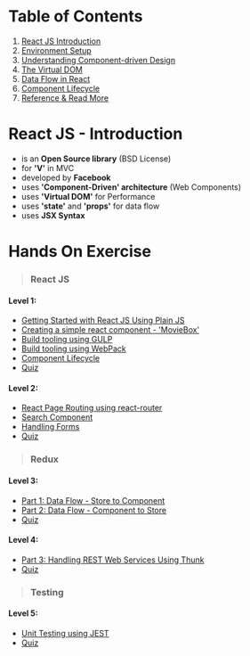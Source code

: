 # Table of Contents

1. [React JS Introduction](#react-js---introduction)
2. [Environment Setup](/environment-setup.md)
3. [Understanding Component-driven Design](/concepts/component-driven-design.md)
4. [The Virtual DOM](/concepts/virtual-dom.md)
5. [Data Flow in React](/concepts/data-flow.md)
6. [Component Lifecycle](/concepts/lifecycle.md)
7. [Reference & Read More](/concepts/reference.md)

# React JS - Introduction

* is an **Open Source library** \(BSD License\)
* for **'V'** in MVC
* developed by **Facebook**
* uses **'Component-Driven' architecture** \(Web Components\)
* uses **'Virtual DOM'** for Performance
* uses **'state'** and **'props'** for data flow
* uses **JSX Syntax**

# Hands On Exercise

> ### React JS

#### Level 1:

* [Getting Started with React JS Using Plain JS](/exercise/lesson-1.md)
* [Creating a simple react component - 'MovieBox'](/exercise/lesson-2.md)
* [Build tooling using GULP](/exercise/lesson-3.md)
* [Build tooling using WebPack](/exercise/lesson-4.md)
* [Component Lifecycle](/exercise/lesson-5.md)
* [Quiz](https://www.classmarker.com/online-test/start/?quiz=eyt587a6720eb100)

#### Level 2:

* [React Page Routing using react-router](/exercise/lesson-6.md)
* [Search Component](/exercise/lesson-7.md)
* [Handling Forms](/exercise/lesson-8.md)
* [Quiz]()

> ### Redux

#### Level 3:

* [Part 1: Data Flow - Store to Component]()
* [Part 2: Data Flow - Component to Store]()
* [Quiz]()

#### Level 4:

* [Part 3: Handling REST Web Services Using Thunk]()
* [Quiz]()

> ### Testing

#### Level 5:

* [Unit Testing using JEST]()
* [Quiz]()




